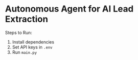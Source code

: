 # Autonomous Agent for AI Lead Extraction

Steps to Run:
1. Install dependencies
2. Set API keys in `.env`
3. Run `main.py`
